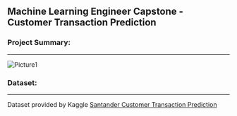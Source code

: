 ## Machine Learning Engineer Capstone - Customer Transaction Prediction

### Project Summary: 
- - - -
![Picture1](https://user-images.githubusercontent.com/49107319/58367010-a8905d80-7e8e-11e9-8abc-57f0f11eeda6.jpg)

### Dataset:
- - - -
Dataset provided by Kaggle [Santander Customer Transaction Prediction](https://www.kaggle.com/c/santander-customer-transaction-prediction)
